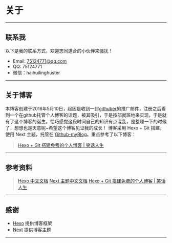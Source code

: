 ﻿# 关于

---
## 联系我

以下是我的联系方式，欢迎志同道合的小伙伴来骚扰！

-   <span class="fa fa-envelope"></span> Email: 75124771@qq.com
-   <span class="fa fa-qq"></span> QQ: 75124771
-   <span class="fa fa-wechat"></span> 微信：haihuilinghuster

---
## 关于博客

 本博客创建于2016年5月10日，起因是收到一封[githuber][1]的推广邮件，注册之后看到一个在github托管个人博客的话题，被其吸引，于是按部就班地来实现，于是就有了这个博客的诞生。恰巧感觉这段时间自己的知识有点混乱，是整理一下的时候了，想想也是天意呢~希望这个博客见证我的成长！
博客采用 Hexo + Git 搭建，使用 Next 主题，托管在 [Github-myBlog][2]。重点参考了以下博客：

> [Hexo + Git 搭建免费的个人博客 | 笑话人生][3]
 
---

## 参考资料

> [Hexo 中文文档][4]
> [Next 主题中文文档][5]
> [Hexo + Git 搭建免费的个人博客 | 笑话人生][3]

---

## 感谢

 -   [Hexo][] 提供博客框架
 -   [Next][] 提供博客主题

---
[1]: http://githuber.cn/ "githuber"
[2]: https://github.com/haihuiling/myBlog
[3]:http://www.cylong.com/blog/2016/04/19/hexo-git/ "Hexo + Git 搭建免费的个人博客 | 笑话人生"
[4]:https://hexo.io/zh-cn/docs/ "Hexo 中文文档"
[5]:http://theme-next.iissnan.com/ "Next主题中文文档"
[6]:http://baike.baidu.com/view/4497.htm "华中科技大学"
[Hexo]: https://hexo.io/zh-cn/ "Hexo"
[Next]: http://theme-next.iissnan.com/ "Next"